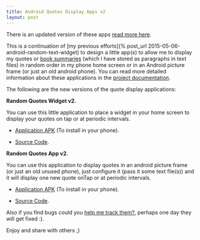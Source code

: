 ```yaml
---
title: Android Quotes Display Apps v2
layout: post
---
```


There is an updated version of these apps 
[read more here](https://osohm.github.io/2016/05/19/android-quotes-display-apps-v2-1/).

This is a continuation of [my previous efforts](% post_url 2015-05-06-android-random-text-widget)
to design a little app(s) to allow me to display my quotes or 
[book summaries](https://github.com/camilotejeiro/book_summary_quotes) 
(which I have stored as paragraphs in text files) in random order in my phone 
home screen or in an Android picture frame (or just an old android phone). 
You can read more detailed information about these applications in the 
[project documentation](https://github.com/Osohm/android_quotes_display_apps/blob/master/documentation/user_functional_specification.md).

The following are the new versions of the quote display applications:

**Random Quotes Widget v2.**

You can use this little application to place a widget in your home screen to
display your quotes on tap or at periodic intervals.

* [Application APK](https://github.com/Osohm/android_quotes_display_apps/blob/master/android_gradle/RandomQuotes/RandomQuotesWidget/build/outputs/apk/RandomQuotesWidget-release.apk) (To install in your phone).

* [Source Code](https://github.com/Osohm/android_quotes_display_apps/tree/master/android_gradle/RandomQuotes/RandomQuotesWidget).

**Random Quotes App v2.**

You can use this application to display quotes in an android picture frame (or
just an old unused phone), just configure it (pass it some text file(s)) and it
will display one new quote onTap or at periodic intervals.

* [Application APK](https://github.com/Osohm/android_quotes_display_apps/tree/master/android_gradle/RandomQuotes/RandomQuotesWidget) 
(To install in your phone).

* [Source Code](https://github.com/Osohm/android_quotes_display_apps/tree/master/android_gradle/RandomQuotes/RandomQuotesApp).

Also if you find bugs could you [help me track them?](https://github.com/Osohm/android_quotes_display_apps/issues), 
perhaps one day they will get fixed :).

Enjoy and share with others ;)

